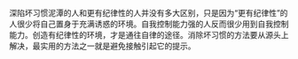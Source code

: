 深陷坏习惯泥潭的人和更有纪律性的人并没有多大区别，只是因为“更有纪律性”的人很少将自己置身于充满诱惑的环境。自我控制能力强的人反而很少用到自我控制能力。创造有纪律性的环境，才是通往自律的途径。消除坏习惯的方法要从源头上解决，最实用的方法之一就是避免接触引起它的提示。